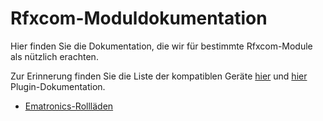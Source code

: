 # Rfxcom-Moduldokumentation

Hier finden Sie die Dokumentation, die wir für bestimmte Rfxcom-Module als nützlich erachten.

Zur Erinnerung finden Sie die Liste der kompatiblen Geräte [hier](https://compatibility.jeedom.com/index.php?v=d&p=home&search=&plugin=rfxcom) und [hier](https://doc.jeedom.com/de_DE/plugins/automation%20protocol/rfxcom/) Plugin-Dokumentation.

- [Ematronics-Rollläden](ematronics.volets.md)
